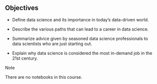 ## Objectives

- Define data science and its importance in today’s data-driven world.

- Describe the various paths that can lead to a career in data science.

- Summarize  advice given by seasoned data science professionals to data scientists who are just starting out.

- Explain why data science is considered the most in-demand job in the 21st century. 


> [!NOTE]  
> There are no notebooks in this course.
